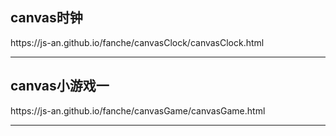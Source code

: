<h2>canvas时钟</h2>
<p>https://js-an.github.io/fanche/canvasClock/canvasClock.html</p>
<hr></hr>
<h2>canvas小游戏一</h2>
<p>https://js-an.github.io/fanche/canvasGame/canvasGame.html</p>
<hr></hr>
